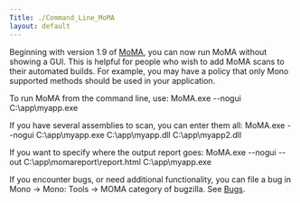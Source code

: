 ```yaml
---
Title: ./Command_Line_MoMA
layout: default
---
```


Beginning with version 1.9 of [MoMA]({{site.url}}/MoMA "wikilink"), you can now run
MoMA without showing a GUI. This is helpful for people who wish to add
MoMA scans to their automated builds. For example, you may have a policy
that only Mono supported methods should be used in your application.

To run MoMA from the command line, use: <bash> MoMA.exe --nogui
C:\\app\\myapp.exe </bash>

If you have several assemblies to scan, you can enter them all: <bash>
MoMA.exe --nogui C:\\app\\myapp.exe C:\\app\\myapp.dll
C:\\app\\myapp2.dll </bash>

If you want to specify where the output report goes: <bash> MoMA.exe
--nogui --out C:\\app\\momareport\\report.html C:\\app\\myapp.exe
</bash>

If you encounter bugs, or need additional functionality, you can file a
bug in Mono -\> Mono: Tools -\> MOMA category of bugzilla. See
[Bugs]({{site.url}}/Bugs "wikilink").
